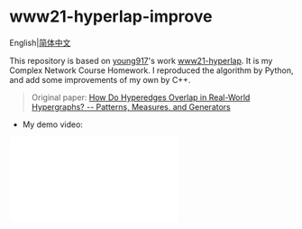 # www21-hyperlap-improve

English|[简体中文](readme_cn.md)

This repository is based on [young917](https://github.com/young917)'s work [www21-hyperlap](https://github.com/young917/www21-hyperlap). It is my Complex Network Course Homework. I reproduced the algorithm by Python, and add some improvements of my own by C++.

>  Original paper: [How Do Hyperedges Overlap in Real-World Hypergraphs? -- Patterns, Measures, and Generators](https://arxiv.org/abs/2101.07480)

- My demo video:

<iframe src="//player.bilibili.com/player.html?aid=596359456&bvid=BV1HB4y127g3&cid=713609257&page=1" scrolling="no" border="0" frameborder="no" framespacing="0" allowfullscreen="true"> </iframe>
